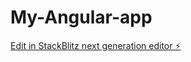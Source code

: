# My-Angular-app

[Edit in StackBlitz next generation editor ⚡️](https://stackblitz.com/~/github.com/morjef/My-Angular-app)